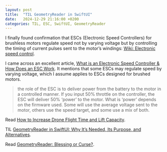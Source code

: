 ```yaml
---
layout: post
title:  "TIL GeometryReader in SwiftUI"
date:   2024-12-29 21:16:00 +0200
categories: TIL, ESC, SwiftUI, GeometryReader
---
```

I finally found confirmation that ESCs (Electronic Speed Controllers) for brushless motors regulate speed not by varying voltage but by controlling the timing of current pulses sent to the motor’s windings: [Wiki: Electronic speed control](https://en.wikipedia.org/wiki/Electronic_speed_control).

I came across an excellent article, [What is an Electronic Speed Controller & How Does an ESC Work](https://www.tytorobotics.com/blogs/articles/what-is-an-esc-how-does-an-esc-work). It mentions that some ESCs may regulate speed by varying voltage, which I assume applies to ESCs designed for brushed motors.

> the role of the ESC is to deliver power from the battery to the motor in a controlled manner. If you input 50% throttle on the controller, the ESC will deliver 50% ‘power’ to the motor. What is ‘power’ depends on the firmware used. Some will use the average voltage sent to the motor, others use the speed target, and some use a mix of both.

Read [How to Increase Drone Flight Time and Lift Capacity](https://www.tytorobotics.com/blogs/articles/how-to-increase-drone-flight-time-and-lift-capacity).

TIL [GeometryReader in SwiftUI: Why It’s Needed, Its Purpose, and Alternatives](https://medium.com/@bitsandbytesch/geometryreader-in-swiftui-why-its-needed-its-purpose-and-alternatives-a74342fc3fdf).

Read [GeometryReader: Blessing or Curse?](https://fatbobman.com/en/posts/geometryreader-blessing-or-curse/).
